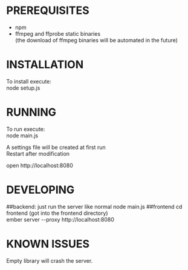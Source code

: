 # PREREQUISITES
- npm
- ffmpeg and ffprobe static binaries  
(the download of ffmpeg binaries will be automated in the future)

# INSTALLATION
To install execute:  
node setup.js  

# RUNNING
To run execute:  
node main.js

A settings file will be created at first run  
Restart after modification

open http://localhost:8080

# DEVELOPING
##backend:
just run the server like normal node main.js
##frontend
cd frontend (got into the frontend directory)  
ember server --proxy http://localhost:8080

# KNOWN ISSUES
Empty library will crash the server.